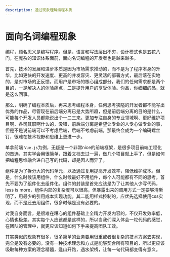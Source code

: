 ```yaml
---
description: 通过现象理解编程本质
---
```


# 面向名词编程现象

编程，顾名思义是编写程序。但是，语言和写法层出不穷，设计模式也是五花八门，在庞杂的知识体系面前，面向名词编程的开发者也是越来越多。

首先，技术的发展和进步本质是因为市场需求推动的，而不是为了程序本身的升华，比如更快的开发速度、更高的并发容灾、更灵活的部署方式，最后落在实地的，是对市场的正反馈。而用户是市场的核心组成部分，我们的任何需求都是两个目的，一是解决人的体验痛点，二是提升用户的享受体验。你品，你细细的品，就是这么回事。

那么，明确了编程本质后，再来思考编程本身，任何思考狭隘的开发者都不能写出优秀的作品，尽管现在前后端分离已是大势所趋，但是前后端分离的目的是什么，可能每个开发人员都能说出个一二三来。更加专注自身的专业领域啊、更好维护项目啊、各司其职啊什么的，没错，前后端分离是希望让专业的人专心做专业的事，但是不是说前端可以不考虑后端，后端不考虑前端，那最终会成为一个编码螺丝钉，很难在技术视野和思维上更进一步。

单拿前端 `Vue.js`为例，无疑是一个非常nice的前端框架，是很多项目前端工程化的首选，其实学会用很简单，跟着文档去过一遍，做几个项目就上手了，但是如何把编程思维融合进自己写的代码，却是因人而异了。

组件是为了拆分大的代码单元，以及通过复用提高开发效率，降低维护成本。但是，什么时候该用组件，什么时候最好不用组件，每个人可能都有不同的思考。首先不要为了组件化去组件化。组件的封装是首先应该是为了让其他人少写代码，less is more，组件内部的复杂度可以很高，但暴露出来的调用方式一定要够清晰明了，用最少的引用成本实现功能。其二能用样式控制的，应优先选择使用css实现，而不是还去用组件，很多时候是没有必要的。

对我自身而言，是很难在糟心的组件基础上全精力开发内容的，不仅开发效率低，心情也极差。其实每个人应该都是这样的，所以当我们深入体会一坨代码的感觉，在团队的管理中，就更应该知道如何下手来提高团队工效。

其实类似的现象有很多，很多简单的业务要用很重或者很复杂的技术方案去实现，完全是没有必要的。没有一种技术理念和方式是能够契合所有项目的，所以更应该吸取每种方案的理念精髓，逢山开路，遇水架桥，让每一句代码都变得有意义。

